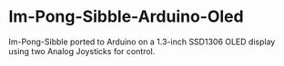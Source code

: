 # Im-Pong-Sibble-Arduino-Oled
Im-Pong-Sibble ported to Arduino on a 1.3-inch  SSD1306 OLED display using two Analog Joysticks for control.
